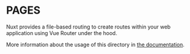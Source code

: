 # PAGES

Nuxt provides a file-based routing to create routes within your web application using Vue Router under the hood.

More information about the usage of this directory in [the documentation](https://nuxt.com/docs/guide/directory-structure/pages).
